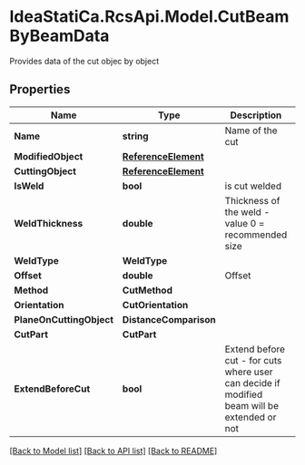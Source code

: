 # IdeaStatiCa.RcsApi.Model.CutBeamByBeamData
Provides data of the cut objec by object

## Properties

Name | Type | Description | Notes
------------ | ------------- | ------------- | -------------
**Name** | **string** | Name of the cut | [optional] 
**ModifiedObject** | [**ReferenceElement**](ReferenceElement.md) |  | [optional] 
**CuttingObject** | [**ReferenceElement**](ReferenceElement.md) |  | [optional] 
**IsWeld** | **bool** | is cut welded | [optional] 
**WeldThickness** | **double** | Thickness of the weld - value 0 &#x3D; recommended size | [optional] 
**WeldType** | **WeldType** |  | [optional] 
**Offset** | **double** | Offset | [optional] 
**Method** | **CutMethod** |  | [optional] 
**Orientation** | **CutOrientation** |  | [optional] 
**PlaneOnCuttingObject** | **DistanceComparison** |  | [optional] 
**CutPart** | **CutPart** |  | [optional] 
**ExtendBeforeCut** | **bool** | Extend before cut - for cuts where user can decide if modified beam will be extended or not | [optional] 

[[Back to Model list]](../README.md#documentation-for-models) [[Back to API list]](../README.md#documentation-for-api-endpoints) [[Back to README]](../README.md)

